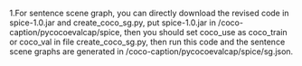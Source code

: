 1.For sentence scene graph, you can directly download the revised code in spice-1.0.jar and create_coco_sg.py, put spice-1.0.jar in /coco-caption/pycocoevalcap/spice, then you should set coco_use as coco_train or coco_val in file create_coco_sg.py, then run this code and the sentence scene graphs are generated in /coco-caption/pycocoevalcap/spice/sg.json.
